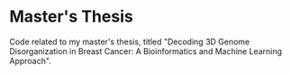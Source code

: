 # Master's Thesis
Code related to my master's thesis, titled "Decoding 3D Genome Disorganization in Breast Cancer: A Bioinformatics and Machine Learning Approach".
